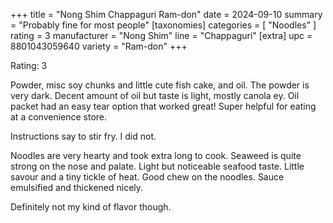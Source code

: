 +++
title = "Nong Shim Chappaguri Ram-don"
date = 2024-09-10
summary = "Probably fine for most people"
[taxonomies]
categories = [ "Noodles" ]
rating = 3
manufacturer = "Nong Shim"
line = "Chappaguri"
[extra]
upc = 8801043059640
variety = "Ram-don"
+++

Rating: 3

Powder, misc soy chunks and little cute fish cake, and oil.
The powder is very dark.
Decent amount of oil but taste is light, mostly canola ey.
Oil packet had an easy tear option that worked great!
Super helpful for eating at a convenience store.

Instructions say to stir fry.
I did not.

Noodles are very hearty and took extra long to cook.
Seaweed is quite strong on the nose and palate.
Light but noticeable seafood taste.
Little savour and a tiny tickle of heat.
Good chew on the noodles.
Sauce emulsified and thickened nicely.

Definitely not my kind of flavor though.
